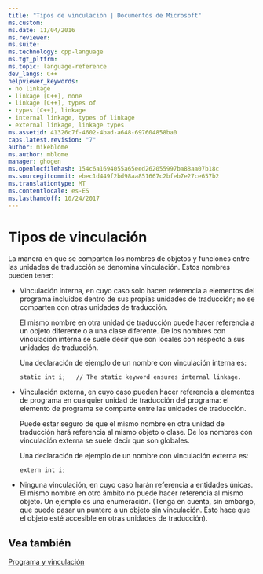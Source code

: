 ```yaml
---
title: "Tipos de vinculación | Documentos de Microsoft"
ms.custom: 
ms.date: 11/04/2016
ms.reviewer: 
ms.suite: 
ms.technology: cpp-language
ms.tgt_pltfrm: 
ms.topic: language-reference
dev_langs: C++
helpviewer_keywords:
- no linkage
- linkage [C++], none
- linkage [C++], types of
- types [C++], linkage
- internal linkage, types of linkage
- external linkage, linkage types
ms.assetid: 41326c7f-4602-4bad-a648-697604858ba0
caps.latest.revision: "7"
author: mikeblome
ms.author: mblome
manager: ghogen
ms.openlocfilehash: 154c6a1694055a65eed262055997ba88aa07b18c
ms.sourcegitcommit: ebec1d449f2bd98aa851667c2bfeb7e27ce657b2
ms.translationtype: MT
ms.contentlocale: es-ES
ms.lasthandoff: 10/24/2017
---
```

# <a name="types-of-linkage"></a>Tipos de vinculación
La manera en que se comparten los nombres de objetos y funciones entre las unidades de traducción se denomina vinculación. Estos nombres pueden tener:  
  
-   Vinculación interna, en cuyo caso solo hacen referencia a elementos del programa incluidos dentro de sus propias unidades de traducción; no se comparten con otras unidades de traducción.  
  
     El mismo nombre en otra unidad de traducción puede hacer referencia a un objeto diferente o a una clase diferente. De los nombres con vinculación interna se suele decir que son locales con respecto a sus unidades de traducción.  
  
     Una declaración de ejemplo de un nombre con vinculación interna es:  
  
    ```  
    static int i;   // The static keyword ensures internal linkage.  
    ```  
  
-   Vinculación externa, en cuyo caso pueden hacer referencia a elementos de programa en cualquier unidad de traducción del programa: el elemento de programa se comparte entre las unidades de traducción.  
  
     Puede estar seguro de que el mismo nombre en otra unidad de traducción hará referencia al mismo objeto o clase. De los nombres con vinculación externa se suele decir que son globales.  
  
     Una declaración de ejemplo de un nombre con vinculación externa es:  
  
    ```  
    extern int i;  
    ```  
  
-   Ninguna vinculación, en cuyo caso harán referencia a entidades únicas. El mismo nombre en otro ámbito no puede hacer referencia al mismo objeto. Un ejemplo es una enumeración. (Tenga en cuenta, sin embargo, que puede pasar un puntero a un objeto sin vinculación. Esto hace que el objeto esté accesible en otras unidades de traducción).  
  
## <a name="see-also"></a>Vea también  
 [Programa y vinculación](../cpp/program-and-linkage-cpp.md)